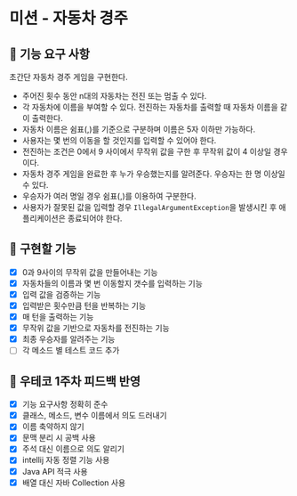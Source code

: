 # 미션 - 자동차 경주

## 🚀 기능 요구 사항

초간단 자동차 경주 게임을 구현한다.

- 주어진 횟수 동안 n대의 자동차는 전진 또는 멈출 수 있다.
- 각 자동차에 이름을 부여할 수 있다. 전진하는 자동차를 출력할 때 자동차 이름을 같이 출력한다.
- 자동차 이름은 쉼표(,)를 기준으로 구분하며 이름은 5자 이하만 가능하다.
- 사용자는 몇 번의 이동을 할 것인지를 입력할 수 있어야 한다.
- 전진하는 조건은 0에서 9 사이에서 무작위 값을 구한 후 무작위 값이 4 이상일 경우이다.
- 자동차 경주 게임을 완료한 후 누가 우승했는지를 알려준다. 우승자는 한 명 이상일 수 있다.
- 우승자가 여러 명일 경우 쉼표(,)를 이용하여 구분한다.
- 사용자가 잘못된 값을 입력할 경우 `IllegalArgumentException`을 발생시킨 후 애플리케이션은 종료되어야 한다.

## 🎯 구현할 기능

- [X] 0과 9사이의 무작위 값을 만들어내는 기능
- [X] 자동차들의 이름과 몇 번 이동할지 갯수를 입력하는 기능
- [X] 입력 값을 검증하는 기능
- [X] 입력받은 횟수만큼 턴을 반복하는 기능
- [X] 매 턴을 출력하는 기능
- [X] 무작위 값을 기반으로 자동차를 전진하는 기능
- [X] 최종 우승자를 알려주는 기능
- [ ] 각 메소드 별 테스트 코드 추가 

## 📮 우테코 1주차 피드백 반영

- [X] 기능 요구사항 정확히 준수
- [X] 클래스, 메소드, 변수 이름에서 의도 드러내기
- [X] 이름 축약하지 않기
- [X] 문맥 분리 시 공백 사용
- [X] 주석 대신 이름으로 의도 알리기
- [X] intellij 자동 정렬 기능 사용
- [X] Java API 적극 사용
- [X] 배열 대신 자바 Collection 사용